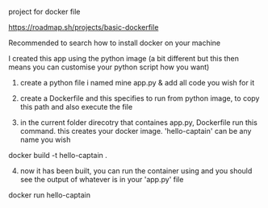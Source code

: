 project for docker file

https://roadmap.sh/projects/basic-dockerfile

Recommended to search how to install docker on your machine

I created this app using the python image (a bit different but this then means you can customise your python script how you want)

1. create a python file i named mine app.py & add all code you wish for it

2. create a Dockerfile and this specifies to run from python image, to copy this path and also execute the file

3. in the current folder direcotry that containes app.py, Dockerfile run this command. this creates your docker image.
   'hello-captain' can be any name you wish

docker build -t hello-captain .

4. now it has been built, you can run the container using and you should see the output of whatever is in your 'app.py' file

docker run hello-captain
